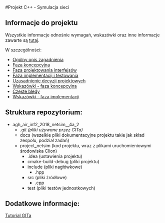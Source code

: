 #Projekt C++ - Symulacja sieci


## Informacje do projektu

Wszystkie informacje odnośnie wymagań, wskazówki oraz inne informacje zawarte są [tutaj](http://home.agh.edu.pl/~mdig/dokuwiki/doku.php?id=teaching:air-inf2:2018z).

W szczególności:

- [Ogólny opis zagadnienia](http://home.agh.edu.pl/~mdig/dokuwiki/doku.php?id=teaching:air-inf2:2018z:net-simulation)
- [Faza koncepcyjna](http://home.agh.edu.pl/~mdig/dokuwiki/doku.php?id=teaching:air-inf2:2018z:net-simulation:phase_conceptual)
- [Faza projektowania interfejsów](http://home.agh.edu.pl/~mdig/dokuwiki/doku.php?id=teaching:air-inf2:2018z:net-simulation:phase_interfaces-design)
- [Faza implementacji i testowania](http://home.agh.edu.pl/~mdig/dokuwiki/doku.php?id=teaching:air-inf2:2018z:net-simulation:phase_implementation-and-testing)
- [Uzasadnienie decyzji projektowych](http://home.agh.edu.pl/~mdig/dokuwiki/doku.php?id=teaching:air-inf2:2018z:solutions:net-simulation:phase_conceptual_rationale)
- [Wskazówki - faza koncepcyjna](http://home.agh.edu.pl/~mdig/dokuwiki/doku.php?id=teaching:air-inf2:2018z:solutions:net-simulation:phase_conceptual_hints)
- [Częste błędy](http://home.agh.edu.pl/~mdig/dokuwiki/doku.php?id=teaching:air-inf2:2018z:solutions:net-simulation:phase_conceptual)
- [Wskazówki - faza implementacji](http://home.agh.edu.pl/~mdig/dokuwiki/doku.php?id=teaching:air-inf2:2018z:solutions:net-simulation:phase_implementation_hints)

## Struktura repozytorium:

* agh_air_inf2_2018_netsim__4a_2
	* *.git (pliki używane przez GITa)*
	* docs (wszelkie pliki dokumentacyjne projektu takie jak skład zespołu, podział zadań)
	* project_netsim (kod projektu, wraz z plikami uruchomieniowymi środowiska Clion)
	    * .idea (ustawienia projektu)
		* cmake-build-debug (pliki projektu)
		* include (pliki nagłówkowe)
			* .hpp
		* src (pliki źródłowe)
			* .cpp
		* test (pliki testów jednostkowych)


## Dodatkowe informacje:

[Tutorial GITa](https://stormit.pl/git/)

